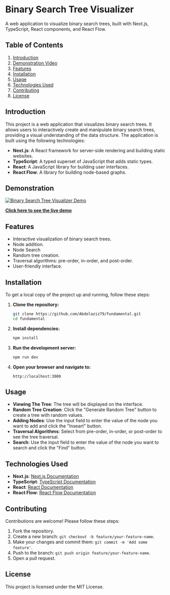 # Binary Search Tree Visualizer

A web application to visualize binary search trees, built with Next.js, TypeScript, React components, and React Flow.

## Table of Contents

1. [Introduction](#introduction)
2. [Demonstration Video](#demonstration)
3. [Features](#features)
4. [Installation](#installation)
5. [Usage](#usage)
6. [Technologies Used](#technologies-used)
7. [Contributing](#contributing)
8. [License](#license)

## Introduction

This project is a web application that visualizes binary search trees. It allows users to interactively create and manipulate binary search trees, providing a visual understanding of the data structure. The application is built using the following technologies:
- **Next.js**: A React framework for server-side rendering and building static websites.
- **TypeScript**: A typed superset of JavaScript that adds static types.
- **React**: A JavaScript library for building user interfaces.
- **React Flow**: A library for building node-based graphs.

## Demonstration

[![Binary Search Tree Visualizer Demo](http://img.youtube.com/vi/q7TmcuxUdls/0.jpg)](http://www.youtube.com/watch?v=q7TmcuxUdls)

**[Click here to see the live demo](https://fundamental-ten.vercel.app/binary-search-tree)**

## Features

- Interactive visualization of binary search trees.
- Node addition.
- Node Search
- Random tree creation.
- Traversal algorithms: pre-order, in-order, and post-order.
- User-friendly interface.

## Installation

To get a local copy of the project up and running, follow these steps:

1. **Clone the repository:**
    ```bash
    git clone https://github.com/Abdelaziz79/fundamental.git
    cd fundamental
    ```

2. **Install dependencies:**
    ```bash
    npm install
    ```

3. **Run the development server:**
    ```bash
    npm run dev
    ```

4. **Open your browser and navigate to:**
    ```
    http://localhost:3000
    ```

## Usage

- **Viewing The Tree**: The tree will be displayed on the interface.
- **Random Tree Creation**: Click the "Generate Random Tree" button to create a tree with random values.
- **Adding Nodes**: Use the input field to enter the value of the node you want to add and click the "Inseart" button.
- **Traversal Algorithms**: Select from pre-order, in-order, or post-order to see the tree traversal.
- **Search**: Use the input field to enter the value of the node you want to search and click the "Find" button.

## Technologies Used

- **Next.js**: [Next.js Documentation](https://nextjs.org/docs)
- **TypeScript**: [TypeScript Documentation](https://www.typescriptlang.org/docs/)
- **React**: [React Documentation](https://reactjs.org/docs/getting-started.html)
- **React Flow**: [React Flow Documentation](https://reactflow.dev/docs/)

## Contributing

Contributions are welcome! Please follow these steps:

1. Fork the repository.
2. Create a new branch: `git checkout -b feature/your-feature-name`.
3. Make your changes and commit them: `git commit -m 'Add some feature'`.
4. Push to the branch: `git push origin feature/your-feature-name`.
5. Open a pull request.

## License

This project is licensed under the MIT License.
